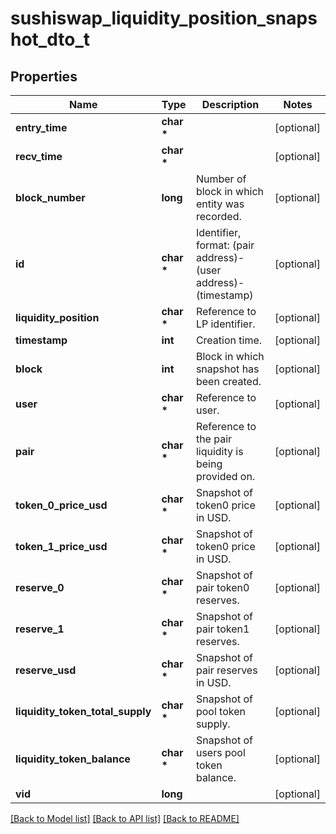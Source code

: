 # sushiswap_liquidity_position_snapshot_dto_t

## Properties
Name | Type | Description | Notes
------------ | ------------- | ------------- | -------------
**entry_time** | **char \*** |  | [optional] 
**recv_time** | **char \*** |  | [optional] 
**block_number** | **long** | Number of block in which entity was recorded. | [optional] 
**id** | **char \*** | Identifier, format: (pair address)-(user address)-(timestamp) | [optional] 
**liquidity_position** | **char \*** | Reference to LP identifier. | [optional] 
**timestamp** | **int** | Creation time. | [optional] 
**block** | **int** | Block in which snapshot has been created. | [optional] 
**user** | **char \*** | Reference to user. | [optional] 
**pair** | **char \*** | Reference to the pair liquidity is being provided on. | [optional] 
**token_0_price_usd** | **char \*** | Snapshot of token0 price in USD. | [optional] 
**token_1_price_usd** | **char \*** | Snapshot of token0 price in USD. | [optional] 
**reserve_0** | **char \*** | Snapshot of pair token0 reserves. | [optional] 
**reserve_1** | **char \*** | Snapshot of pair token1 reserves. | [optional] 
**reserve_usd** | **char \*** | Snapshot of pair reserves in USD. | [optional] 
**liquidity_token_total_supply** | **char \*** | Snapshot of pool token supply. | [optional] 
**liquidity_token_balance** | **char \*** | Snapshot of users pool token balance. | [optional] 
**vid** | **long** |  | [optional] 

[[Back to Model list]](../README.md#documentation-for-models) [[Back to API list]](../README.md#documentation-for-api-endpoints) [[Back to README]](../README.md)


